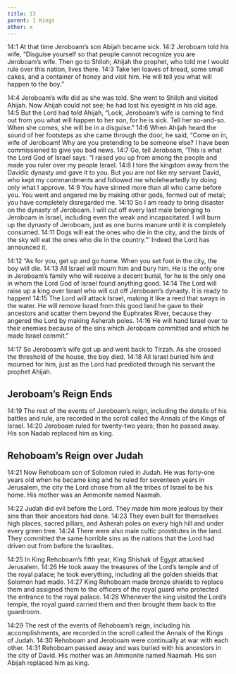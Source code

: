 ```yaml
---
title: 13
parent: 1 Kings
other: x
---
```


<a name="14:1">14:1</a> At that time Jeroboam’s son Abijah became sick. <a name="14:2">14:2</a> Jeroboam told his wife, “Disguise yourself so that people cannot recognize you are Jeroboam’s wife. Then go to Shiloh; Ahijah the prophet, who told me I would rule over this nation, lives there. <a name="14:3">14:3</a> Take ten loaves of bread, some small cakes, and a container of honey and visit him. He will tell you what will happen to the boy.”

<a name="14:4">14:4</a> Jeroboam’s wife did as she was told. She went to Shiloh and visited Ahijah. Now Ahijah could not see; he had lost his eyesight in his old age. <a name="14:5">14:5</a> But the Lord had told Ahijah, “Look, Jeroboam’s wife is coming to find out from you what will happen to her son, for he is sick. Tell her so-and-so. When she comes, she will be in a disguise.” <a name="14:6">14:6</a> When Ahijah heard the sound of her footsteps as she came through the door, he said, “Come on in, wife of Jeroboam! Why are you pretending to be someone else? I have been commissioned to give you bad news. <a name="14:7">14:7</a> Go, tell Jeroboam, ‘This is what the Lord God of Israel says: “I raised you up from among the people and made you ruler over my people Israel. <a name="14:8">14:8</a> I tore the kingdom away from the Davidic dynasty and gave it to you. But you are not like my servant David, who kept my commandments and followed me wholeheartedly by doing only what I approve. <a name="14:9">14:9</a> You have sinned more than all who came before you. You went and angered me by making other gods, formed out of metal; you have completely disregarded me. <a name="14:10">14:10</a> So I am ready to bring disaster on the dynasty of Jeroboam. I will cut off every last male belonging to Jeroboam in Israel, including even the weak and incapacitated. I will burn up the dynasty of Jeroboam, just as one burns manure until it is completely consumed. <a name="14:11">14:11</a> Dogs will eat the ones who die in the city, and the birds of the sky will eat the ones who die in the country.”’ Indeed the Lord has announced it.

<a name="14:12">14:12</a> “As for you, get up and go home. When you set foot in the city, the boy will die. <a name="14:13">14:13</a> All Israel will mourn him and bury him. He is the only one in Jeroboam’s family who will receive a decent burial, for he is the only one in whom the Lord God of Israel found anything good. <a name="14:14">14:14</a> The Lord will raise up a king over Israel who will cut off Jeroboam’s dynasty. It is ready to happen! <a name="14:15">14:15</a> The Lord will attack Israel, making it like a reed that sways in the water. He will remove Israel from this good land he gave to their ancestors and scatter them beyond the Euphrates River, because they angered the Lord by making Asherah poles. <a name="14:16">14:16</a> He will hand Israel over to their enemies because of the sins which Jeroboam committed and which he made Israel commit.”

<a name="14:17">14:17</a> So Jeroboam’s wife got up and went back to Tirzah. As she crossed the threshold of the house, the boy died. <a name="14:18">14:18</a> All Israel buried him and mourned for him, just as the Lord had predicted through his servant the prophet Ahijah.

## Jeroboam’s Reign Ends

<a name="14:19">14:19</a> The rest of the events of Jeroboam’s reign, including the details of his battles and rule, are recorded in the scroll called the Annals of the Kings of Israel. <a name="14:20">14:20</a> Jeroboam ruled for twenty-two years; then he passed away. His son Nadab replaced him as king.

## Rehoboam’s Reign over Judah

<a name="14:21">14:21</a> Now Rehoboam son of Solomon ruled in Judah. He was forty-one years old when he became king and he ruled for seventeen years in Jerusalem, the city the Lord chose from all the tribes of Israel to be his home. His mother was an Ammonite named Naamah.

<a name="14:22">14:22</a> Judah did evil before the Lord. They made him more jealous by their sins than their ancestors had done. <a name="14:23">14:23</a> They even built for themselves high places, sacred pillars, and Asherah poles on every high hill and under every green tree. <a name="14:24">14:24</a> There were also male cultic prostitutes in the land. They committed the same horrible sins as the nations that the Lord had driven out from before the Israelites.

<a name="14:25">14:25</a> In King Rehoboam’s fifth year, King Shishak of Egypt attacked Jerusalem. <a name="14:26">14:26</a> He took away the treasures of the Lord’s temple and of the royal palace; he took everything, including all the golden shields that Solomon had made. <a name="14:27">14:27</a> King Rehoboam made bronze shields to replace them and assigned them to the officers of the royal guard who protected the entrance to the royal palace. <a name="14:28">14:28</a> Whenever the king visited the Lord’s temple, the royal guard carried them and then brought them back to the guardroom.

<a name="14:29">14:29</a> The rest of the events of Rehoboam’s reign, including his accomplishments, are recorded in the scroll called the Annals of the Kings of Judah. <a name="14:30">14:30</a> Rehoboam and Jeroboam were continually at war with each other. <a name="14:31">14:31</a> Rehoboam passed away and was buried with his ancestors in the city of David. His mother was an Ammonite named Naamah. His son Abijah replaced him as king.
